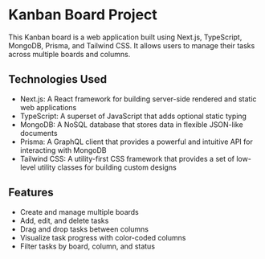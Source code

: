 
# Kanban Board Project
This Kanban board is a web application built using Next.js, TypeScript, MongoDB, Prisma, and Tailwind CSS. It allows users to manage their tasks across multiple boards and columns.  

## Technologies Used
* Next.js: A React framework for building server-side rendered and static web applications  
* TypeScript: A superset of JavaScript that adds optional static typing  
* MongoDB: A NoSQL database that stores data in flexible JSON-like documents  
* Prisma: A GraphQL client that provides a powerful and intuitive API for interacting with MongoDB  
* Tailwind CSS: A utility-first CSS framework that provides a set of low-level utility classes for building custom designs  

## Features
* Create and manage multiple boards
* Add, edit, and delete tasks
* Drag and drop tasks between columns
* Visualize task progress with color-coded columns
* Filter tasks by board, column, and status

